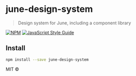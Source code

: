 # june-design-system

> Design system for June, including a component library

[![NPM](https://img.shields.io/npm/v/june-design-system.svg)](https://www.npmjs.com/package/june-design-system) [![JavaScript Style Guide](https://img.shields.io/badge/code_style-standard-brightgreen.svg)](https://standardjs.com)

## Install

```bash
npm install --save june-design-system
```

MIT © [](https://github.com/)